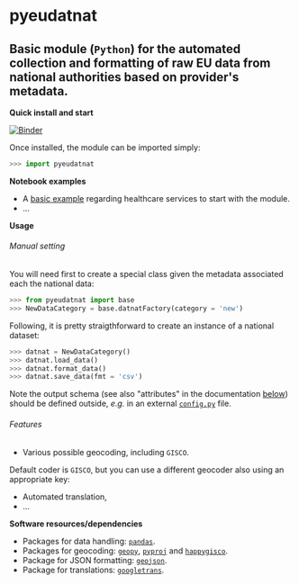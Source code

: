 pyeudatnat
=========

Basic module (`Python`) for the automated collection and formatting of raw EU data from national authorities based on provider's metadata.
---

**Quick install and start**

[![Binder](https://mybinder.org/badge_logo.svg)](http://mybinder.org/v2/gh/eurostat/pyEUDatNat/master?filepath=notebooks)

Once installed, the module can be imported simply:

```python
>>> import pyeudatnat
```

**Notebook examples**

* A [basic example](https://nbviewer.jupyter.org/github/eurostat/healthcare-services/blob/master/src/geo-py/notebooks/01_HCS_basic_example.ipynb) regarding healthcare services to start with the module.
* ...

**Usage**

###### Manual setting

You will need first to create a special class given the metadata associated each 
the national data:

```python
>>> from pyeudatnat import base
>>> NewDataCategory = base.datnatFactory(category = 'new')
```

Following, it is pretty straigthforward to create an instance of a national dataset:

```python
>>> datnat = NewDataCategory()
>>> datnat.load_data()
>>> datnat.format_data()
>>> datnat.save_data(fmt = 'csv')
```

Note the output schema (see also "attributes" in the documentation [below](#Data)) should be defined outside, _e.g._ in an external [`config.py`](config.py) file.

<!-- .. ` -->
###### Features

* Various possible geocoding, including `GISCO`.

Default coder is `GISCO`, but you can use a different geocoder also using an appropriate key:

* Automated translation,
* ...
 
**<a name="Software"></a>Software resources/dependencies**

* Packages for data handling: [`pandas`](http://pandas.pydata.org).
* Packages for geocoding:  [`geopy`](https://github.com/geopy/geopy), [`pyproj`](https://github.com/pyproj4/pyproj) and [`happygisco`](https://github.com/eurostat/happyGISCO).
* Package for JSON formatting:  [`geojson`](https://github.com/jazzband/geojson).
* Package for translations:  [`googletrans`](https://github.com/ssut/py-googletrans).
<!-- * Packages for map visualisations: [`ipyleaflet`](https://github.com/jupyter-widgets/ipyleaflet) or [`folium`](https://github.com/python-visualization/folium). -->

